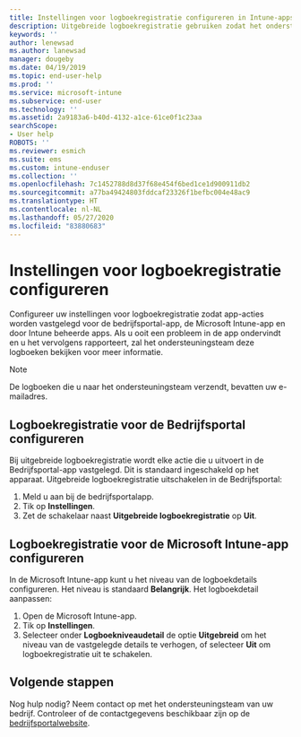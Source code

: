 ```yaml
---
title: Instellingen voor logboekregistratie configureren in Intune-apps | Microsoft Docs
description: Uitgebreide logboekregistratie gebruiken zodat het ondersteuningsteam van het bedrijf problemen met het apparaat kan oplossen
keywords: ''
author: lenewsad
ms.author: lanewsad
manager: dougeby
ms.date: 04/19/2019
ms.topic: end-user-help
ms.prod: ''
ms.service: microsoft-intune
ms.subservice: end-user
ms.technology: ''
ms.assetid: 2a9183a6-b40d-4132-a1ce-61ce0f1c23aa
searchScope:
- User help
ROBOTS: ''
ms.reviewer: esmich
ms.suite: ems
ms.custom: intune-enduser
ms.collection: ''
ms.openlocfilehash: 7c1452788d8d37f68e454f6bed1ce1d900911db2
ms.sourcegitcommit: a77ba49424803fddcaf23326f1befbc004e48ac9
ms.translationtype: HT
ms.contentlocale: nl-NL
ms.lasthandoff: 05/27/2020
ms.locfileid: "83880683"
---
```

# <a name="configure-logging-settings"></a>Instellingen voor logboekregistratie configureren

Configureer uw instellingen voor logboekregistratie zodat app-acties worden vastgelegd voor de bedrijfsportal-app, de Microsoft Intune-app en door Intune beheerde apps. Als u ooit een probleem in de app ondervindt en u het vervolgens rapporteert, zal het ondersteuningsteam deze logboeken bekijken voor meer informatie. 

> [!NOTE]
> De logboeken die u naar het ondersteuningsteam verzendt, bevatten uw e-mailadres.  

## <a name="configure-company-portal-logging"></a>Logboekregistratie voor de Bedrijfsportal configureren
Bij uitgebreide logboekregistratie wordt elke actie die u uitvoert in de Bedrijfsportal-app vastgelegd. Dit is standaard ingeschakeld op het apparaat. Uitgebreide logboekregistratie uitschakelen in de Bedrijfsportal:  

1. Meld u aan bij de bedrijfsportalapp.
2. Tik op **Instellingen**.
3. Zet de schakelaar naast **Uitgebreide logboekregistratie** op **Uit**.

## <a name="configure-microsoft-intune-app-logging"></a>Logboekregistratie voor de Microsoft Intune-app configureren
In de Microsoft Intune-app kunt u het niveau van de logboekdetails configureren. Het niveau is standaard **Belangrijk**. Het logboekdetail aanpassen:  

1. Open de Microsoft Intune-app.  
2. Tik op **Instellingen**.  
3. Selecteer onder **Logboekniveaudetail** de optie **Uitgebreid** om het niveau van de vastgelegde details te verhogen, of selecteer **Uit** om logboekregistratie uit te schakelen.  

## <a name="next-steps"></a>Volgende stappen  

Nog hulp nodig? Neem contact op met het ondersteuningsteam van uw bedrijf. Controleer of de contactgegevens beschikbaar zijn op de [bedrijfsportalwebsite](https://go.microsoft.com/fwlink/?linkid=2010980).  

